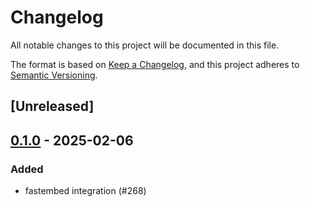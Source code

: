 # Changelog

All notable changes to this project will be documented in this file.

The format is based on [Keep a Changelog](https://keepachangelog.com/en/1.0.0/),
and this project adheres to [Semantic Versioning](https://semver.org/spec/v2.0.0.html).

## [Unreleased]

## [0.1.0](https://github.com/joshua-mo-143/rig/releases/tag/rig-fastembed-v0.1.0) - 2025-02-06

### Added

- fastembed integration (#268)
